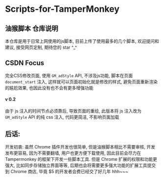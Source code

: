 # Scripts-for-TamperMonkey
## 油猴脚本 仓库说明
本仓库是用于日常上网使用的js脚本, 目前上传了使用最多的几个脚本, 欢迎提问和建议, 接受网页定制, 期待您的 star ^_^

## CSDN Focus
完全CSS修改页面, 使用 `GM_adStyle` API, 不涉及js功能, 脚本在页面 `document_start` 注入, 这样就可以页面初始化就是修改的样式, 避免页面重新渲染的尴尬效果, 也因此没有也不会有更多增强功能

#### v 0.2
由于 js 注入的时间节点必须靠后, 导致页面的重绘, 此版本将 js 注入改为 `GM_adStyle` API 的纯 css 注入, 代码更简洁, 不影响页面加载


## 后话:
开发初衷: 虽然 Chrome 插件开发也很简单, 但是油猴脚本相比不需要审核, 开发发布更容易, 因为不需要翻墙, 用户也更方便下载使用, 因此目前会尽力在 Tampermonkey 的框架下开发一些脚本工具. 但是 Chrome 扩展的权限和功能更强大, 比如同步存储独立界面等等, 后期也会将需要更多强大功能的扩展工具提交到 Chrome 商店, 毕竟 $5 的开发者会费已经交了好几年 hhh~~~